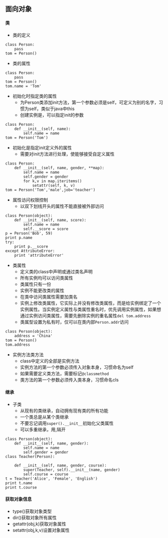 ## 面向对象

#### 类

- 类的定义
```
class Person:
    pass
tom = Person()
```

- 类的属性
```
class Person:
    pass
tom = Person()
tom.name = 'Tom'
```

- 初始化时指定类的属性
    - 为Person类添加init方法，第一个参数必须是self，可定义为别的名字，习惯为self，类似于java中this
    - 创建实例是，可以指定init的参数
```
class Person:
    def __init__(self, name):
        self.name = name
tom = Person('Tom')
```

- 初始化是指定init定义外的属性
    - 需要对init方法进行处理，使能够接受自定义属性
```
class Person:
    def __init__(self, name, gender, **map):
        self.name = name
        self.gender = gender
        for k,v in map.iteritems()
            setattr(self, k, v)
tom = Person('Tom','male',job='teacher')
```

- 属性访问权限控制
    - 以双下划线开头的属性不能直接被外部访问
```
class Person(object):
    def __init__(self, name, score):
        self.name = name
        self.__score = score
p = Person('Bob', 59)
print p.name
try:
    print p.__score
except AttributeError:
    print 'attributeError'
```

- 类属性
    - 定义类的class中声明或通过类名声明
    - 所有实例均可以访问类属性
    - 类属性只有一份
    - 实例不能更改类的属性
    - 在类中访问类属性需要加类名
    - 实例上修改类属性，它实际上并没有修改类属性，而是给实例绑定了一个实例属性。当实例定义属性与类属性重名时，优先调用实例属性，如果想通过实例访问类属性，需要先删除实例的重名属性`del tom.address`
    - 类属型设置为私有时，仅可以在类内部`Person.addr`访问
```
class Person(object):
    address = 'China'
tom = Person()
tom.address
```

- 实例方法类方法
    - class中定义的全部是实例方法
    - 实例方法的第一个参数必须传入对象本身，习惯命名为self
    - 如果需要定义类方法，需要标记`@classmethod`
    - 类方法的第一个参数必须传入类本身，习惯命名cls

#### 继承

- 子类
    - 从现有的类继承，自动拥有现有类的所有功能
    - 一个类总是从某个类继承
    - 不要忘记调用`super().__init__`初始化父类属性
    - 可以多重继承，用,隔开
```
class Person(object):
    def __init__(self, name, gender):
        self.name = name
        self.gender = gender
class Teacher(Person):

    def __init__(self, name, gender, course):
        super(Teacher, self).__init__(name, gender)
        self.course = course
t = Teacher('Alice', 'Female', 'English')
print t.name
print t.course
```

#### 获取对象信息

- type()获取对象类型
- dir()获取对象所有属性
- getattr(obj,k)获取对象属性
- setattr(obj,k,v)设置对象属性
